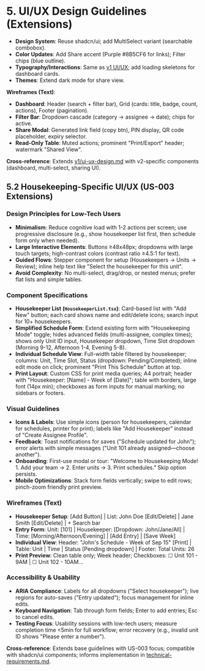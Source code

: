 # 5. UI/UX Design Guidelines (Extensions)

- **Design System**: Reuse shadcn/ui; add MultiSelect variant (searchable combobox).
- **Color Updates**: Add Share accent (Purple #8B5CF6 for links); Filter chips (blue outline).
- **Typography/Interactions**: Same as [v1 UI/UX](../v1/ui-ux-design.md); add loading skeletons for dashboard cards.
- **Themes**: Extend dark mode for share view.

**Wireframes (Text)**:
- **Dashboard**: Header (search + filter bar), Grid (cards: title, badge, count, actions), Footer (pagination).
- **Filter Bar**: Dropdown cascade (category → assignee → date); chips for active.
- **Share Modal**: Generated link field (copy btn), PIN display, QR code placeholder, expiry selector.
- **Read-Only Table**: Muted actions; prominent "Print/Export" header; watermark "Shared View".

**Cross-reference**: Extends [v1/ui-ux-design.md](../v1/ui-ux-design.md) with v2-specific components (dashboard, multi-select, sharing UI).

## 5.2 Housekeeping-Specific UI/UX (US-003 Extensions)

### Design Principles for Low-Tech Users
- **Minimalism**: Reduce cognitive load with 1-2 actions per screen; use progressive disclosure (e.g., show housekeeper list first, then schedule form only when needed).
- **Large Interactive Elements**: Buttons ≥48x48px; dropdowns with large touch targets; high-contrast colors (contrast ratio ≥4.5:1 for text).
- **Guided Flows**: Stepper component for setup (Housekeepers → Units → Review); inline help text like "Select the housekeeper for this unit".
- **Avoid Complexity**: No multi-select, drag/drop, or nested menus; prefer flat lists and simple tables.

### Component Specifications
- **Housekeeper List (`HousekeeperList.tsx`)**: Card-based list with "Add New" button; each card shows name and edit/delete icons; search input for 10+ housekeepers.
- **Simplified Schedule Form**: Extend existing form with "Housekeeping Mode" toggle; hides advanced fields (multi-assignee, complex times); shows only Unit ID input, Housekeeper dropdown, Time Slot dropdown (Morning 9-12, Afternoon 1-4, Evening 5-8).
- **Individual Schedule View**: Full-width table filtered by housekeeper; columns: Unit, Time Slot, Status (dropdown: Pending/Completed); inline edit mode on click; prominent "Print This Schedule" button at top.
- **Print Layout**: Custom CSS for print media queries; A4 portrait; header with "Housekeeper: [Name] - Week of [Date]"; table with borders, large font (14px min); checkboxes as form inputs for manual marking; no sidebars or footers.

### Visual Guidelines
- **Icons & Labels**: Use simple icons (person for housekeepers, calendar for schedules, printer for print); labels like "Add Housekeeper" instead of "Create Assignee Profile".
- **Feedback**: Toast notifications for saves ("Schedule updated for John"); error alerts with simple messages ("Unit 101 already assigned—choose another").
- **Onboarding**: First-use modal or tour: "Welcome to Housekeeping Mode! 1. Add your team → 2. Enter units → 3. Print schedules." Skip option persists.
- **Mobile Optimizations**: Stack form fields vertically; swipe to edit rows; pinch-zoom friendly print preview.

### Wireframes (Text)
- **Housekeeper Setup**: [Add Button] | List: John Doe [Edit/Delete] | Jane Smith [Edit/Delete] | + Search bar
- **Entry Form**: Unit: [101] | Housekeeper: [Dropdown: John/Jane/All] | Time: [Morning/Afternoon/Evening] | [Add Entry] | [Save Week]
- **Individual View**: Header: "John's Schedule - Week of Sep 15" [Print] | Table: Unit | Time | Status [Pending dropdown] | Footer: Total Units: 26
- **Print Preview**: Clean table only; Week header; Checkboxes: ☐ Unit 101 - 9AM | ☐ Unit 102 - 10AM...

### Accessibility & Usability
- **ARIA Compliance**: Labels for all dropdowns ("Select housekeeper"); live regions for auto-saves ("Entry updated"); focus management for inline edits.
- **Keyboard Navigation**: Tab through form fields; Enter to add entries; Esc to cancel edits.
- **Testing Focus**: Usability sessions with low-tech users; measure completion time <5min for full workflow; error recovery (e.g., invalid unit ID shows "Please enter a number").

**Cross-reference**: Extends base guidelines with US-003 focus; compatible with shadcn/ui components; informs implementation in [technical-requirements.md](./technical-requirements.md).